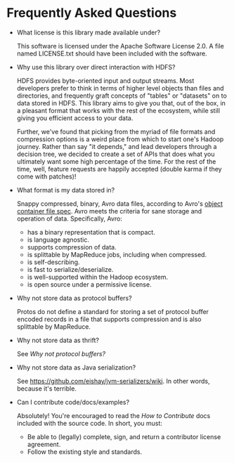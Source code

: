 # Frequently Asked Questions

* What license is this library made available under?

  This software is licensed under the Apache Software License 2.0. A file named
  LICENSE.txt should have been included with the software.

* Why use this library over direct interaction with HDFS?

  HDFS provides byte-oriented input and output streams. Most developers prefer
  to think in terms of higher level objects than files and directories, and
  frequently graft concepts of "tables" or "datasets" on to data stored in HDFS.
  This library aims to give you that, out of the box, in a pleasant format that
  works with the rest of the ecosystem, while still giving you efficient access
  to your data.

  Further, we've found that picking from the myriad of file formats and
  compression options is a weird place from which to start one's Hadoop journey.
  Rather than say "it depends," and lead developers through a decision tree, we
  decided to create a set of APIs that does what you ultimately want some high
  percentage of the time. For the rest of the time, well, feature requests are
  happily accepted (double karma if they come with patches)!

* What format is my data stored in?

  Snappy compressed, binary, Avro data files, according to Avro's [object
  container file spec][avro-cf]. Avro meets the criteria for sane storage and
  operation of data. Specifically, Avro:

  * has a binary representation that is compact.
  * is language agnostic.
  * supports compression of data.
  * is splittable by MapReduce jobs, including when compressed.
  * is self-describing.
  * is fast to serialize/deserialize.
  * is well-supported within the Hadoop ecosystem.
  * is open source under a permissive license.

* Why not store data as protocol buffers?

  Protos do not define a standard for storing a set of protocol buffer encoded
  records in a file that supports compression and is also splittable by
  MapReduce.

* Why not store data as thrift?

  See _Why not protocol buffers?_

* Why not store data as Java serialization?

  See <https://github.com/eishay/jvm-serializers/wiki>. In other words, because
  it's terrible.

* Can I contribute code/docs/examples?

  Absolutely! You're encouraged to read the _How to Contribute_ docs included
  with the source code. In short, you must:

  * Be able to (legally) complete, sign, and return a contributor license
    agreement.
  * Follow the existing style and standards.

[avro-cf]: http://avro.apache.org/docs/current/spec.html#Object+Container+Files "Apache Avro - Object container files"
